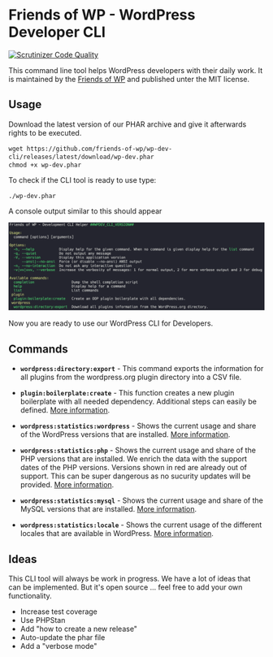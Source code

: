 # Friends of WP - WordPress Developer CLI

[![Scrutinizer Code Quality](https://scrutinizer-ci.com/g/friends-of-wp/wp-dev-cli/badges/quality-score.png?b=develop)](https://scrutinizer-ci.com/g/friends-of-wp/wp-dev-cli/?branch=develop)

This command line tool helps WordPress developers with their daily work. It is maintained by the [Friends of WP](https://www.friendsofwp.com) and published unter the MIT license.

## Usage

Download the latest version of our PHAR archive and give it afterwards rights to be executed.

```shell
wget https://github.com/friends-of-wp/wp-dev-cli/releases/latest/download/wp-dev.phar
chmod +x wp-dev.phar
```

To check if the CLI tool is ready to use type:

```shell
./wp-dev.phar
```
A console output similar to this should appear

![CLI Output](docs/images/cli-output.png)

Now you are ready to use our WordPress CLI for Developers.

## Commands

- **`wordpress:directory:export`** - This command exports the information for all plugins from the wordpress.org plugin directory into a CSV file. 


- **`plugin:boilerplate:create`** - This function creates a new plugin boilerplate with all needed dependency. Additional steps can easily be defined. [More information](https://github.com/friends-of-wp/wp-dev-cli-ext-boilerplate).


- **`wordpress:statistics:wordpress`** - Shows the current usage and share of the WordPress versions that are installed. [More information](https://github.com/friends-of-wp/wp-dev-cli-ext-statistics).


- **`wordpress:statistics:php`** - Shows the current usage and share of the PHP versions that are installed. We enrich the data with the support dates of the PHP versions. Versions shown in red are already out of support. This can be super dangerous as no sucurity updates will be provided. [More information](https://github.com/friends-of-wp/wp-dev-cli-ext-statistics).


- **`wordpress:statistics:mysql`** - Shows the current usage and share of the MySQL versions that are installed. [More information](https://github.com/friends-of-wp/wp-dev-cli-ext-statistics).


- **`wordpress:statistics:locale`** - Shows the current usage of the different locales that are available in WordPress. [More information](https://github.com/friends-of-wp/wp-dev-cli-ext-statistics).

## Ideas

This CLI tool will always be work in progress. We have a lot of ideas that can be implemented. But it's open source ... feel free to add your own functionality.

- Increase test coverage
- Use PHPStan
- Add "how to create a new release"
- Auto-update the phar file
- Add a "verbose mode"
